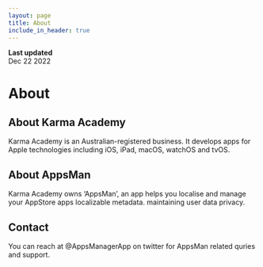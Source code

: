 ```yaml
---
layout: page
title: About
include_in_header: true
---
```


**Last updated**  
Dec 22 2022

# About

## About Karma Academy
Karma Academy is an Australian-registered business. It develops apps for Apple technologies including iOS, iPad, macOS, watchOS and tvOS. 

## About AppsMan
Karma Academy owns ‘AppsMan’, an app helps you localise and manage your AppStore apps localizable metadata. maintaining user data privacy. 

## Contact
You can reach at @AppsManagerApp on twitter for AppsMan related quries and support.


